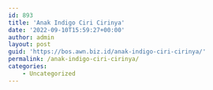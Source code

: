 ```yaml
---
id: 893
title: 'Anak Indigo Ciri Cirinya'
date: '2022-09-10T15:59:27+00:00'
author: admin
layout: post
guid: 'https://bos.awn.biz.id/anak-indigo-ciri-cirinya/'
permalink: /anak-indigo-ciri-cirinya/
categories:
    - Uncategorized
---
```


